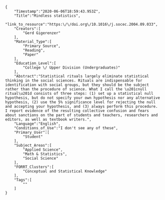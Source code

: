 
    {
        "Timestamp":"2020-06-06T18:59:43.953Z",
        "Title":"Mindless statistics",
        "link_to_resource":"https:\/\/doi.org\/10.1016\/j.socec.2004.09.033",
        "Creators":[
            "Gerd Gigerenzer"
        ],
        "Material_Type":[
            "Primary Source",
            "Reading",
            "Paper"
        ],
        "Education_Level":[
            "College \/ Upper Division (Undergraduates)"
        ],
        "Abstract":"Statistical rituals largely eliminate statistical thinking in the social sciences. Rituals are indispensable for identification with social groups, but they should be the subject rather than the procedure of science. What I call the \u201cnull ritual\u201d consists of three steps: (1) set up a statistical null hypothesis, but do not specify your own hypothesis nor any alternative hypothesis, (2) use the 5% significance level for rejecting the null and accepting your hypothesis, and (3) always perform this procedure. I report evidence of the resulting collective confusion and fears about sanctions on the part of students and teachers, researchers and editors, as well as textbook writers.",
        "Language":"English",
        "Conditions_of_Use":"I don't see any of these",
        "Primary_User":[
            "Student"
        ],
        "Subject_Areas":[
            "Applied Science",
            "Math & Statistics",
            "Social Science"
        ],
        "FORRT_Clusters":[
            "Conceptual and Statistical Knowledge"
        ],
        "Tags":[
            ""
        ]
    }
